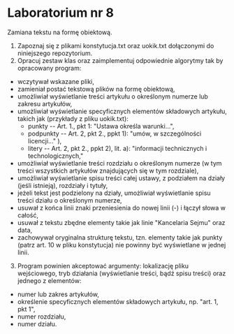 # Laboratorium nr 8 

Zamiana tekstu na formę obiektową.

1. Zapoznaj się z plikami konstytucja.txt oraz uokik.txt dołączonymi do niniejszego repozytorium.
2. Opracuj zestaw klas oraz zaimplementuj odpowiednie algorytmy tak by opracowany program:
  * wczytywał wskazane pliki,
  * zamieniał postać tekstową plików na formę obiektową,
  * umożliwiał wyświetlanie treści artykułu o określonym numerze lub zakresu artykułów,
  * umożliwiał wyświetlanie specyficznych elementów składowych artykułu, takich jak (przykłady z pliku uokik.txt):
    * punkty -- Art. 1., pkt 1: "Ustawa określa warunki...", 
    * podpunkty -- Art. 2, pkt 2., ppkt 1): "umów, w szczególności licencji..." ), 
    * litery -- Art. 2, pkt 2., ppkt 2), lit. a): "informacji technicznych i technologicznych,"
  * umożliwiał wyświetlanie treści rozdziału o określonym numerze (w tym treści wszystkich artykułów znajdujących się w
    tym rozdziale),
  * umożliwiał wyświetlanie spisu treści całej ustawy, z podziałem na działy (jeśli istnieją), rozdziały i tytuły,
  * jeżeli tekst jest podzielony na działy, umożliwiał wyświetlanie spisu treści działu o określonym numerze,
  * usuwał z końca linii znaki przeniesienia do nowej linii (-) i łączył słowa w całość,
  * usuwał z tekstu zbędne elementy takie jak linie "Kancelaria Sejmu" oraz data,
  * zachowywał oryginalna strukturę tekstu, tzn. elementy takie jak punkty (patrz art. 10 w pliku konstytucja) 
    nie powinny być wyświetlane w jednej linii.
3. Program powinien akceptować argumenty: lokalizację pliku wejściowego, tryb działania (wyświetlanie treści, bądź spisu treści) 
  oraz jednego z elementów:
  * numer lub zakres artykułów,
  * określenie specyficznych elementów składowych artykułu, np. "art. 1, pkt 1",
  * numer rozdziału,
  * numer działu.
